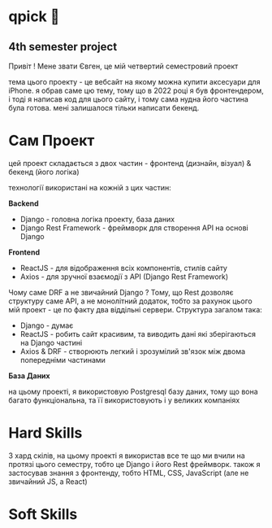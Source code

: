 # qpick 📱

## 4th semester project

Привіт ! Мене звати Євген, це мій четвертий семестровий проект

тема цього проекту - це вебсайт на якому можна купити аксесуари для iPhone.
я обрав саме цю тему, тому що в 2022 році я був фронтендером, і тоді я написав код для цього сайту,
і тому сама нудна його частина була готова. мені залишалося тільки написати бекенд.

# Сам Проект

цей проект складається з двох частин - фронтенд (дизнайн, візуал) & бекенд (його логіка)

технології використані на кожній з цих частин:

**Backend**
* Django - головна логіка проекту, база даних
* Django Rest Framework - фреймворк для створення API на основі Django

**Frontend**
* ReactJS - для відображення всіх компонентів, стилів сайту
* Axios - для зручної взаємодії з API (Django Rest Framework)

Чому саме DRF а не звичайний Django ? Тому, що Rest дозволяє структуру саме API, а не монолітний додаток, тобто за рахунок цього мій проект - це по факту два віддільні сервери. Структура загалом така:

- Django - думає
- ReactJS - робить сайт красивим, та виводить дані які зберігаються на Django частині
- Axios & DRF - створюють легкий і зрозумілий зв'язок між двома попередніми частинами

**База Даних**

на цьому проекті, я використовую Postgresql базу даних, тому що вона багато функціональна, та її використовують і у великих компаніях

# Hard Skills

З хард скілів, на цьому проекті я використав все те що ми вчили на протязі цього семестру, тобто це Django і його Rest фреймворк.
також я застосував знання з фронтенду, тобто HTML, CSS, JavaScript (але не звичайний JS, а React)

# Soft Skills

